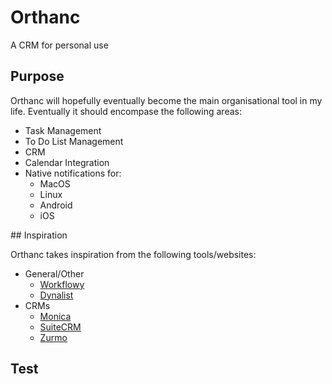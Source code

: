 # Orthanc
A CRM for personal use

## Purpose

Orthanc will hopefully eventually become the main organisational tool in my life. Eventually it should encompase the following areas:
- Task Management
- To Do List Management
- CRM
- Calendar Integration
- Native notifications for:
  - MacOS
  - Linux
  - Android
  - iOS

## Inspiration

Orthanc takes inspiration from the following tools/websites:
- General/Other
  - [Workflowy](https://workflowy.com/)
  - [Dynalist](https://dynalist.io/)
- CRMs
  - [Monica](https://github.com/monicahq/monica)
  - [SuiteCRM](https://suitecrm.com/)
  - [Zurmo](http://zurmo.org/)

## Test
